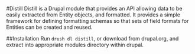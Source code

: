 #Distill
Distill is a Drupal module that provides an API allowing data to be easily extracted from Entity objects, and formatted. It provides a simple framework for defining formatting schemas so that sets of field formats for Entities can be created and reused.

##Installation
Run ```drush dl distill```, or download from drupal.org, and extract into appropriate modules directory within drupal.